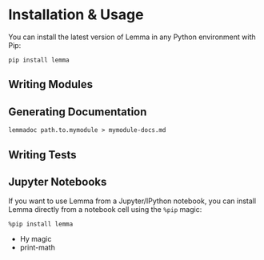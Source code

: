 # Installation & Usage

You can install the latest version of Lemma in any Python environment
with Pip:

```
pip install lemma
```

## Writing Modules

## Generating Documentation

```
lemmadoc path.to.mymodule > mymodule-docs.md
```

## Writing Tests

## Jupyter Notebooks

If you want to use Lemma from a Jupyter/IPython notebook, you can
install Lemma directly from a notebook cell using the `%pip` magic:

```
%pip install lemma
```

* Hy magic
* print-math
